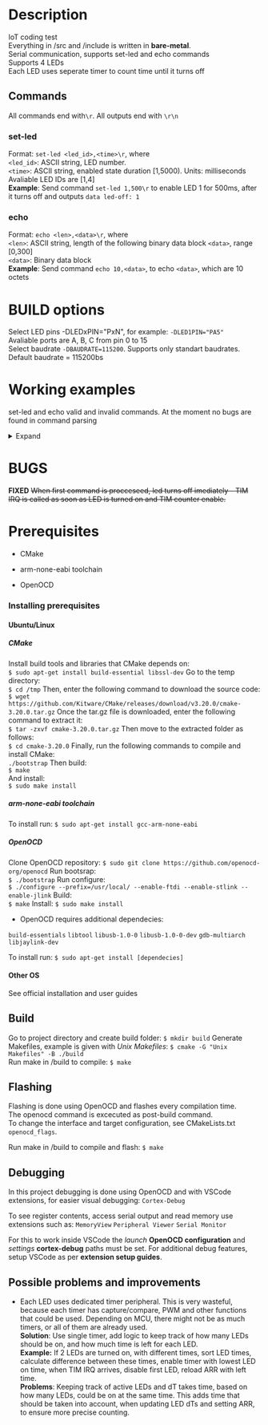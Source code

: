 # Description
IoT coding test  
Everything in /src and /include is written in **bare-metal**.  
Serial communication, supports set-led and echo commands   
Supports 4 LEDs  
Each LED uses seperate timer to count time until it turns off  
## Commands  
All commands end with`\r`. All outputs end with `\r\n`  
### set-led  
Format: `set-led <led_id>,<time>\r`, where  
`<led_id>`: ASCII string, LED number.   
`<time>`: ASCII string, enabled state duration [1,5000). Units: milliseconds  
Avaliable LED IDs are [1,4]  
**Example**: Send command `set-led 1,500\r` to enable LED 1 for 500ms, after it turns off and outputs `data led-off: 1`  

### echo  
Format: `echo <len>,<data>\r`, where  
`<len>`: ASCII string, length of the following binary data block `<data>`, range [0,300]   
`<data>`: Binary data block   
**Example**: Send command `echo 10,<data>`, to echo `<data>`, which are 10 octets  

# BUILD options  
Select LED pins -DLEDxPIN="PxN", for example: `-DLED1PIN="PA5"`    
Avaliable ports are A, B, C from pin 0 to 15   
Select baudrate `-DBAUDRATE=115200`. Supports only standart baudrates. Default baudrate = 115200bs  
# Working examples 
set-led and echo valid and invalid commands. At the moment no bugs are found in command parsing   
<details>
  <summary>Expand</summary>  
<div style="display: flex; justify-content: center; align-items: flex-start; flex-wrap: wrap;">
  <img src="https://github.com/user-attachments/assets/998adbb4-642b-4d80-8c60-0b1b44f3d9bc" alt="test_set_led">
  <img src="https://github.com/user-attachments/assets/5cb9feb3-0501-4e63-8ab5-5ece0ceb7d9e" alt="test_echo">
</div>  
</details> 

# BUGS  
**FIXED** ~~When first command is procceseed, led turns off imediately - TIM IRQ is called as soon as LED is turned on and TIM counter enable.~~


# Prerequisites

- CMake

-  arm-none-eabi toolchain

-  OpenOCD

  

### Installing prerequisites

#### Ubuntu/Linux

##### CMake

Install build tools and libraries that CMake depends on:  
`$ sudo apt-get install build-essential libssl-dev`
Go to the temp directory:  
`$ cd /tmp`
Then, enter the following command to download the source code:  
`$ wget https://github.com/Kitware/CMake/releases/download/v3.20.0/cmake-3.20.0.tar.gz`
Once the tar.gz file is downloaded, enter the following command to extract it:  
`$ tar -zxvf cmake-3.20.0.tar.gz`
Then move to the extracted folder as follows:  
`$ cd cmake-3.20.0`
Finally, run the following commands to compile and install CMake:  
`./bootstrap`
Then  build:  
`$ make`  
And install:  
`$ sudo make install`
##### arm-none-eabi toolchain
To install run:
`$ sudo apt-get install gcc-arm-none-eabi`

##### OpenOCD
Clone OpenOCD repository:
`$ sudo git clone https://github.com/openocd-org/openocd`
Run bootsrap:  
`$ ./bootstrap`
Run configure:  
`$ ./configure --prefix=/usr/local/ --enable-ftdi --enable-stlink --enable-jlink`
Build:  
`$ make`
Install:
`$ sudo make install`

- OpenOCD requires additional dependecies:

`build-essentials`
`libtool`
`libusb-1.0-0`
`libusb-1.0-0-dev`
`gdb-multiarch`
`libjaylink-dev`

To install run:
`$ sudo apt-get install [dependecies]`

#### Other OS

See official installation and user guides

  

## Build
Go to project directory and create build folder:
`$ mkdir build`
Generate Makefiles, example is given with *Unix Makefiles*:
`$ cmake -G "Unix Makefiles" -B ./build`  
Run make in /build to compile:
`$ make`
  

## Flashing
Flashing is done using OpenOCD and flashes every compilation time.  
The openocd command is excecuted as post-build command.  
To change the interface and target configuration, see CMakeLists.txt `openocd_flags`.  

Run make in /build to compile and flash:
`$ make`

## Debugging
In this project debugging is done using OpenOCD and with VSCode extensions, for easier visual debugging: 
`Cortex-Debug`

To see register contents, access serial output and read memory use extensions such as: 
`MemoryView`
`Peripheral Viewer`
`Serial Monitor`
  
  For this to work inside VSCode the *launch* **OpenOCD configuration** and *settings* **cortex-debug** paths must be set.
For additional debug features, setup VSCode as per **extension setup guides**.

## Possible problems and improvements  
* Each LED uses dedicated timer peripheral. This is very wasteful, because each timer has capture/compare, PWM and other functions that could be used. Depending on MCU, there might not be as much timers, or all of them are already used.  
**Solution**: Use single timer, add logic to keep track of how many LEDs should be on, and how much time is left for each LED.  
**Example:** If 2 LEDs are turned on, with different times, sort LED times, calculate difference between these times, enable timer with lowest LED on time, when TIM IRQ arrives, disable first LED, reload ARR with left time.  
**Problems**: Keeping track of active LEDs and dT takes time, based on how many LEDs, could be on at the same time. This adds time that should be taken into account, when updating LED dTs and setting ARR, to ensure more precise counting.
